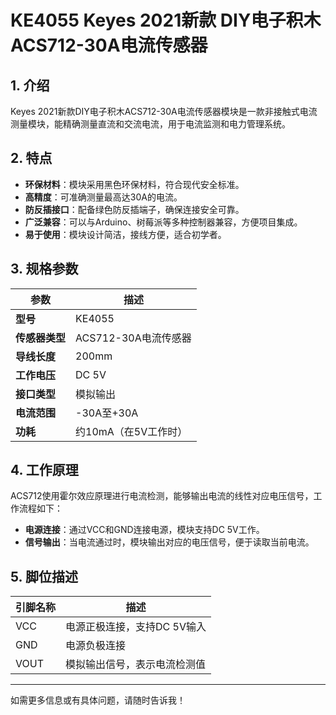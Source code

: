 
# KE4055 Keyes 2021新款 DIY电子积木 ACS712-30A电流传感器

## 1. 介绍

Keyes 2021新款DIY电子积木ACS712-30A电流传感器模块是一款非接触式电流测量模块，能精确测量直流和交流电流，用于电流监测和电力管理系统。

## 2. 特点

- **环保材料**：模块采用黑色环保材料，符合现代安全标准。
- **高精度**：可准确测量最高达30A的电流。
- **防反插接口**：配备绿色防反插端子，确保连接安全可靠。
- **广泛兼容**：可以与Arduino、树莓派等多种控制器兼容，方便项目集成。
- **易于使用**：模块设计简洁，接线方便，适合初学者。

## 3. 规格参数

| 参数          | 描述                     |
|---------------|-------------------------|
| **型号**      | KE4055                  |
| **传感器类型**| ACS712-30A电流传感器   |
| **导线长度**  | 200mm                   |
| **工作电压**  | DC 5V                   |
| **接口类型**  | 模拟输出                |
| **电流范围**  | -30A至+30A             |
| **功耗**      | 约10mA（在5V工作时）    |

## 4. 工作原理

ACS712使用霍尔效应原理进行电流检测，能够输出电流的线性对应电压信号，工作流程如下：

- **电源连接**：通过VCC和GND连接电源，模块支持DC 5V工作。
- **信号输出**：当电流通过时，模块输出对应的电压信号，便于读取当前电流。

## 5. 脚位描述

| 引脚名称 | 描述                             |
|----------|----------------------------------|
| VCC      | 电源正极连接，支持DC 5V输入    |
| GND      | 电源负极连接                     |
| VOUT     | 模拟输出信号，表示电流检测值    |

---

如需更多信息或有具体问题，请随时告诉我！
